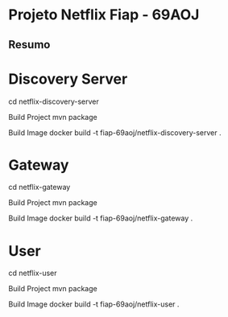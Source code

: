 # Projeto Netflix Fiap - 69AOJ

## Resumo

# Discovery Server

cd netflix-discovery-server

Build Project
mvn package

Build Image
docker build -t fiap-69aoj/netflix-discovery-server .

# Gateway

cd netflix-gateway

Build Project
mvn package

Build Image
docker build -t fiap-69aoj/netflix-gateway .

# User

cd netflix-user

Build Project
mvn package

Build Image
docker build -t fiap-69aoj/netflix-user .